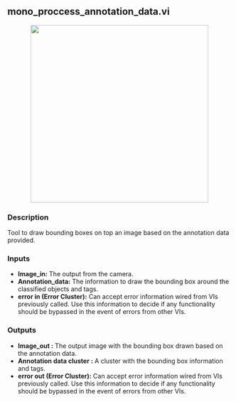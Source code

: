 ## mono_proccess_annotation_data.vi
<p align="center">
<img src="https://github.com/monoDriveIO/documentation/raw/master/WikiPhotos/LV_client/utilities/mono__proccess__annotation__datac.png" 
width="400"  />
</p>

### Description 
Tool to draw bounding boxes on top an image based on the annotation data provided.

### Inputs
- **Image_in:** The output from the camera.
- **Annotation_data:** The information to draw the bounding box around the classified objects and tags.
- **error in (Error Cluster):** Can accept error information wired from VIs previously called. Use this information to decide if any functionality should be bypassed in the event of errors from other VIs.


### Outputs

- **Image_out :** The output image with the bounding box drawn based on the annotation data.
- **Annotation data cluster :** A cluster with the bounding box information and tags.
- **error out (Error Cluster):** Can accept error information wired from VIs previously called. Use this information to decide if any functionality should be bypassed in the event of errors from other VIs.
